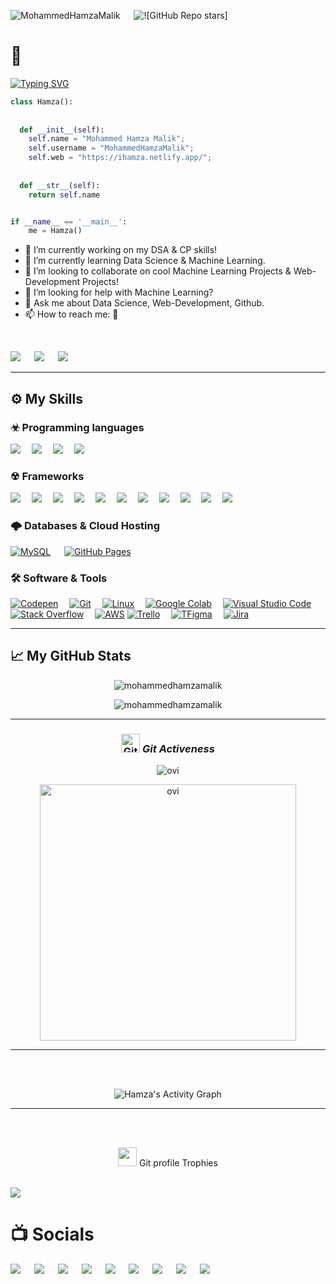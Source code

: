 <p align="left"> <img src="https://komarev.com/ghpvc/?username=MohammedHamzaMalik&label=Profile%20views&color=brightgreen&style=plastic" alt="MohammedHamzaMalik" /> &emsp;
<!-- <a href="https://twitter.com/mdhamzamalik/"><img src="https://img.shields.io/twitter/follow/mdhamzamalik?style=social"></a> -->
<a><img src="https://img.shields.io/github/stars/MohammedHamzaMalik?style=social" alt="![GitHub Repo stars]"</a>
</p>

# 👋

[![Typing SVG](https://readme-typing-svg.herokuapp.com?font=Architects+Daughter&color=7AF79A&size=30&lines=Hey!+It's+Mohammed+Hamza!;A+Frontend+Web-Developer...;Data+Science+Enthusiasts...;And+a+proud+Indian!+🇮🇳)](https://git.io/typing-svg)
<!--
**MohammedHamzaMalik/MohammedHamzaMalik** is a ✨ _special_ ✨ repository because its `README.md` (this file) appears on your GitHub profile.
-->
<!--Here are some ideas to get you started:-->


```python
class Hamza():
    
    
  def __init__(self):
    self.name = "Mohammed Hamza Malik";
    self.username = "MohammedHamzaMalik";
    self.web = "https://ihamza.netlify.app/";
  
  
  def __str__(self):
    return self.name


if __name__ == '__main__':
    me = Hamza()
```

 - 🔭 I’m currently working on my DSA & CP skills!
 - 🌱 I’m currently learning Data Science & Machine Learning.
 - 👯 I’m looking to collaborate on cool Machine Learning Projects & Web-Development Projects!
 - 🤔 I’m looking for help with Machine Learning?
 - 💬 Ask me about Data Science, Web-Development, Github.
 - 📫 How to reach me: 🔽
<!-- <ul>
 <li>- 🔭 I’m currently working on my DSA & CP skills!</li>
 <li>- 🌱 I’m currently learning Data Science & Machine Learning.</li>
 <li>- 👯 I’m looking to collaborate on cool Machine Learning Projects & Web-Development Projects!</li>
 <li>- 🤔 I’m looking for help with Machine Learning?</li>
 <li>- 💬 Ask me about Data Science, Web-Development, Github.</li>
 <li>- 📫 How to reach me: 🔽</li>
</ul> -->

<!-- 😄 Pronouns: ...
- ⚡ Fun fact: ...-->

<br>	
<p>
<a target="_blank" href="https://twitter.com/mdhamzamalik"><img src="https://img.shields.io/badge/-Twitter-1DA1F2?style=for-the-badge&logo=Twitter&logoColor=white"></img></a>
&emsp;
<a target="_blank" href="https://www.linkedin.com/in/mohammed-hamza-malik/"><img src="https://img.shields.io/badge/-LinkedIn-0077B5?style=for-the-badge&logo=Linkedin&logoColor=white"></img></a>
&emsp;
<a target="_blank" href="mailto:m.h.m.i.malik@gmail.com"
><img src="https://img.shields.io/badge/-Gmail-D14836?style=for-the-badge&logo=Gmail&logoColor=white"></img></a>
&emsp;
</p>

---

## ⚙️ My Skills

### ☣ Programming languages

<p> 

<img src="https://img.shields.io/badge/Python-FFD43B?style=for-the-badge&logo=python&logoColor=darkgreen">&emsp;
<img src="https://img.shields.io/badge/JavaScript-323330?style=for-the-badge&logo=javascript&logoColor=F7DF1E">&emsp;
<img src="https://img.shields.io/badge/C%2B%2B-00599C?style=for-the-badge&logo=c%2B%2B&logoColor=white">&emsp;
<img src="https://img.shields.io/badge/SQL-F80000?style=for-the-badge&logo=oracle&logoColor=black">&emsp;

</p>

### ☢ Frameworks

<p>
<img src="https://img.shields.io/badge/CSS3-1572B6?style=for-the-badge&logo=css3&logoColor=white">&emsp;
<img src="https://img.shields.io/badge/HTML5-E34F26?style=for-the-badge&logo=html5&logoColor=white">&emsp;
<img src="https://img.shields.io/badge/json-5E5C5C?style=for-the-badge&logo=json&logoColor=white">&emsp;
<img src="https://img.shields.io/badge/TensorFlow-FF6F00?style=for-the-badge&logo=TensorFlow&logoColor=white">&emsp;
<img src="https://img.shields.io/badge/Keras-D00000?style=for-the-badge&logo=Keras&logoColor=white">&emsp;
<img src="https://img.shields.io/badge/Numpy-777BB4?style=for-the-badge&logo=numpy&logoColor=white">&emsp;
<img src="https://img.shields.io/badge/Pandas-2C2D72?style=for-the-badge&logo=pandas&logoColor=white">&emsp;
<img src="https://img.shields.io/badge/Plotly-239120?style=for-the-badge&logo=plotly&logoColor=white">&emsp;
<img src="https://img.shields.io/badge/PyTorch-EE4C2C?style=for-the-badge&logo=PyTorch&logoColor=white">&emsp;
<img src="https://img.shields.io/badge/scikit_learn-F7931E?style=for-the-badge&logo=scikit-learn&logoColor=white">&emsp;
<img src="https://img.shields.io/badge/SciPy-654FF0?style=for-the-badge&logo=SciPy&logoColor=white">&emsp;
<!-- <img src="">
<img src=""> -->
</p>


### 🌩 Databases & Cloud Hosting

<p align="left">
    <a href="https://www.mysql.com/"><img alt="MySQL" src="https://img.shields.io/badge/MySQL-00000F?style=for-the-badge&logo=mysql&logoColor=white"></a>
  &emsp;
<!--     <a href="https://www.sqlite.org/"><img alt="SQLite" src ="https://img.shields.io/badge/SQLite-07405E?style=for-the-badge&logo=sqlite&logoColor=white"/></a> -->
<!--   &emsp; -->
    <a href="https://www.github.com"><img alt="GitHub Pages" src="https://img.shields.io/badge/GitHub-100000?style=for-the-badge&logo=github&logoColor=white"></a>
  &emsp;
<!-- <a href="https://firebase.google.com/"><img alt="Firebase" src ="https://img.shields.io/badge/firebase-ffca28?style=for-the-badge&logo=firebase&logoColor=black"></a> -->
 </p>
 

### 🛠 Software & Tools

<p>
<a href="#"><img alt="Codepen" src="https://img.shields.io/badge/Codepen-000000?style=for-the-badge&logo=codepen&logoColor=white"></a>&emsp;
<a href="#"><img alt="Git" src="https://img.shields.io/badge/Git-F05032?style=for-the-badge&logo=git&logoColor=white"></a>&emsp;
<a href="#"><img alt="Linux" src="https://img.shields.io/badge/Linux-FCC624?style=for-the-badge&logo=linux&logoColor=black"></a>&emsp;
<a href="#"><img alt="Google Colab" src="https://img.shields.io/badge/Colab-F9AB00?style=for-the-badge&logo=googlecolab&color=525252"></a>&emsp;
<a href="#"><img alt="Visual Studio Code" src="https://img.shields.io/badge/Visual_Studio_Code-0078D4?style=for-the-badge&logo=visual%20studio%20code&logoColor=white"></a>&emsp;
<a href="#"><img alt="Stack Overflow" src="https://img.shields.io/badge/Stack_Overflow-FE7A16?style=for-the-badge&logo=stack-overflow&logoColor=white"></a>&emsp;
<a href="#"><img alt="AWS" src="https://img.shields.io/badge/Amazon_AWS-232F3E?style=for-the-badge&logo=amazon-aws&logoColor=white"></a>
<a href="#"><img alt="Trello" src="https://img.shields.io/badge/Trello-0052CC?style=for-the-badge&logo=trello&logoColor=white"></a>&emsp;
<a href="#"><img alt="TFigma" src="https://img.shields.io/badge/Figma-F24E1E?style=for-the-badge&logo=figma&logoColor=white"></a>&emsp; 
<a href="#"><img alt="Jira" src="https://img.shields.io/badge/Jira-0052CC?style=for-the-badge&logo=Jira&logoColor=white"></a>&emsp;
</p>
 
 
---

## &#x1f4c8; My GitHub Stats
<p align="center"><img src="https://github-readme-stats.vercel.app/api?username=MohammedHamzaMalik&theme=gruvbox" alt="mohammedhamzamalik"  /></p>
<p align="center"><img src="https://github-readme-streak-stats.herokuapp.com/?user=mohammedhamzamalik&show_icons=true&locale=en&layout=compact&theme=gruvbox" alt="mohammedhamzamalik" /></p>
<hr>
<h3 align="center">
 <img src="https://media.giphy.com/media/W5eoZHPpUx9sapR0eu/giphy.gif" width="30px" alt="Git"/>&nbsp;<i><b>Git Activeness</b></i></h3>

<p align="center"><img  src="https://github-readme-stats.vercel.app/api/top-langs?username=MohammedHamzaMalik&show_icons=true&locale=en&layout=compact&theme=gruvbox" alt="ovi"/></p>

<p align="center"><img  src="https://github-readme-stats.vercel.app/api?username=MohammedHamzaMalik&show_icons=true&locale=en&theme=gruvbox" alt="ovi" width="410" /></p>

<hr>
<br><br>
<p align="center">
  <img alt="Hamza's Activity Graph" src="https://github-readme-activity-graph.cyclic.app/graph?username=MohammedHamzaMalik&theme=gruvbox&hide_border=true&area=true" /></a>
</p>
<!-- ![𝚐𝚒𝚝𝚑𝚞𝚋 𝚐𝚛𝚊𝚙𝚑](https://activity-graph.herokuapp.com/graph?username=MohammedHamzaMalik&theme=gruvbox&hide_border=true&area=true) -->
<hr>
<br><br>
<p align="center"><img src="https://media.giphy.com/media/QaMcXSekUWx7aogAUr/giphy.gif" width="30" />&nbsp;Git profile Trophies</p><br>
<img src="https://github-profile-trophy.vercel.app/?username=MohammedHamzaMalik&theme=gruvbox" />


<br/>

# 📺 Socials


<a target="_blank" href="https://medium.com/@mohammedhamzamalik"><img src="https://img.shields.io/badge/Medium-12100E?style=for-the-badge&logo=medium&logoColor=white"></img></a>
&emsp;
<a target="_blank" href="https://www.kaggle.com/muhammedhamzamalik"><img src="https://img.shields.io/badge/Kaggle-20BEFF?style=for-the-badge&logo=Kaggle&logoColor=white"></img></a>
&emsp;
<a target="_blank" href="https://leetcode.com/MohammedHamza/"><img src="https://img.shields.io/badge/-LeetCode-FFA116?style=for-the-badge&logo=LeetCode&logoColor=black"></img></a>
&emsp;
<a target="_blank" href="https://codeforces.com/profile/MohammedHamza"><img src="https://img.shields.io/badge/Codeforces-445f9d?style=for-the-badge&logo=Codeforces&logoColor=white"></img></a>
&emsp;
<a target="_blank" href="https://www.codechef.com/users/mohammed_hamza"><img src="https://img.shields.io/badge/Codechef-%23B92B27.svg?&style=for-the-badge&logo=Codechef&logoColor=white"></img></a>
&emsp;
<a target="_blank" href="https://www.hackerrank.com/MohammedHamza"><img src="https://img.shields.io/badge/-Hackerrank-2EC866?style=for-the-badge&logo=HackerRank&logoColor=white"></img></a>
&emsp;
<a target="_blank" href="https://www.hackerearth.com/@mohammedhamza2"><img src="https://img.shields.io/badge/HackerEarth-%232C3454.svg?&style=for-the-badge&logo=HackerEarth&logoColor=Blue"></img></a>
&emsp;
<a target="_blank" href="https://stackoverflow.com/users/17668960/mohammed-hamza-malik"><img src="https://img.shields.io/badge/Stack_Overflow-FE7A16?style=for-the-badge&logo=stack-overflow&logoColor=white"></img></a>
&emsp;
<a target="_blank" href="https://codepen.io/MohammedHamzaMalik"><img src="https://img.shields.io/badge/Codepen-000000?style=for-the-badge&logo=codepen&logoColor=white"></img></a>
&emsp;

<!-- ![Twitter Follow](https://img.shields.io/twitter/follow/mdhamzamalik?style=social) -->
